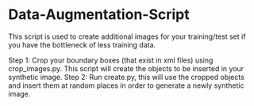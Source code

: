 # Data-Augmentation-Script
This script is used to create additional images for your training/test set if you have the bottleneck of less training data.

Step 1: Crop your boundary boxes (that exist in xml files) using crop_images.py. This script will create the objects to be inserted in your synthetic image.
Step 2: Run create.py, this will use the cropped objects and insert them at random places in order to generate a newly synthetic image.
